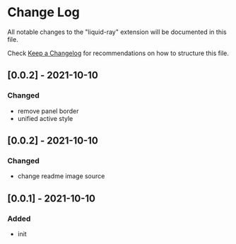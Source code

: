 # Change Log

All notable changes to the "liquid-ray" extension will be documented in this file.

Check [Keep a Changelog](http://keepachangelog.com/) for recommendations on how to structure this file.

## [0.0.2] - 2021-10-10

### Changed

- remove panel border
- unified active style

## [0.0.2] - 2021-10-10

### Changed

- change readme image source

## [0.0.1] - 2021-10-10

### Added

- init
